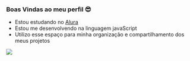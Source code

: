### Boas Vindas ao meu perfil 😎

- Estou estudando no [Alura](https//www.alura.com.br)
- Estou me desenvolvendo na linguagem javaScript
- Utilizo esse espaço para minha organização e compartilhamento dos meus projetos

![](https://media1.tenor.com/m/V4CYMjRVbxMAAAAC/out-of-this-world.gif)
